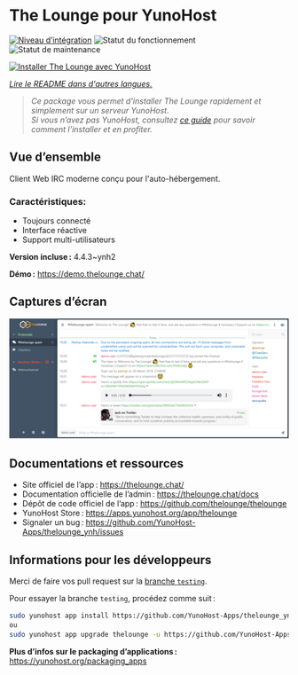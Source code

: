 <!--
Nota bene : ce README est automatiquement généré par <https://github.com/YunoHost/apps/tree/master/tools/readme_generator>
Il NE doit PAS être modifié à la main.
-->

# The Lounge pour YunoHost

[![Niveau d’intégration](https://dash.yunohost.org/integration/thelounge.svg)](https://dash.yunohost.org/appci/app/thelounge) ![Statut du fonctionnement](https://ci-apps.yunohost.org/ci/badges/thelounge.status.svg) ![Statut de maintenance](https://ci-apps.yunohost.org/ci/badges/thelounge.maintain.svg)

[![Installer The Lounge avec YunoHost](https://install-app.yunohost.org/install-with-yunohost.svg)](https://install-app.yunohost.org/?app=thelounge)

*[Lire le README dans d'autres langues.](./ALL_README.md)*

> *Ce package vous permet d’installer The Lounge rapidement et simplement sur un serveur YunoHost.*  
> *Si vous n’avez pas YunoHost, consultez [ce guide](https://yunohost.org/install) pour savoir comment l’installer et en profiter.*

## Vue d’ensemble

Client Web IRC moderne conçu pour l'auto-hébergement.

### Caractéristiques:

- Toujours connecté
- Interface réactive
- Support multi-utilisateurs 

**Version incluse :** 4.4.3~ynh2

**Démo :** <https://demo.thelounge.chat/>

## Captures d’écran

![Capture d’écran de The Lounge](./doc/screenshots/thelounge-screenshot.png)

## Documentations et ressources

- Site officiel de l’app : <https://thelounge.chat/>
- Documentation officielle de l’admin : <https://thelounge.chat/docs>
- Dépôt de code officiel de l’app : <https://github.com/thelounge/thelounge>
- YunoHost Store : <https://apps.yunohost.org/app/thelounge>
- Signaler un bug : <https://github.com/YunoHost-Apps/thelounge_ynh/issues>

## Informations pour les développeurs

Merci de faire vos pull request sur la [branche `testing`](https://github.com/YunoHost-Apps/thelounge_ynh/tree/testing).

Pour essayer la branche `testing`, procédez comme suit :

```bash
sudo yunohost app install https://github.com/YunoHost-Apps/thelounge_ynh/tree/testing --debug
ou
sudo yunohost app upgrade thelounge -u https://github.com/YunoHost-Apps/thelounge_ynh/tree/testing --debug
```

**Plus d’infos sur le packaging d’applications :** <https://yunohost.org/packaging_apps>

